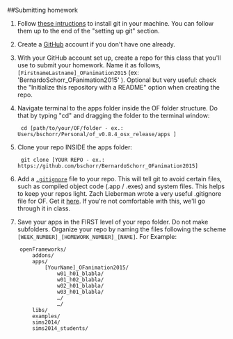 ##Submitting homework

1. Follow [these intructions](https://help.github.com/articles/set-up-git/) to install git in your machine. You can follow them up to the end of the "setting up git" section.

2. Create a [GitHub](https://www.github.com) account if you don't have one already.

3. With your GitHub account set up, create a repo for this class that you'll use to submit your homework.  Name it as follows, ```[FirstnameLastname]_OFanimation2015``` (ex: 'BernardoSchorr_OFanimation2015' ). Optional but very useful: check the "Initialize this repository with a README" option when creating the repo.

4. Navigate terminal to the apps folder inside the OF folder structure. Do that by typing "cd" and dragging the folder to the terminal window:

		cd [path/to/your/OF/folder - ex.: Users/bschorr/Personal/of_v0.8.4_osx_release/apps ]


5. Clone your repo INSIDE the apps folder:

		git clone [YOUR REPO - ex.: https://github.com/bschorr/BernardoSchorr_OFanimation2015]

6. Add a [```.gitignore```](https://gist.github.com/ofZach/3707086) file to your repo. This will tell git to avoid certain files, such as compiled object code (.app / .exes) and system files. This helps to keep your repos light. Zach Lieberman wrote a very useful .gitignore file for OF. Get it [here](https://gist.github.com/ofZach/3707086). If you're not comfortable with this, we'll go through it in class.

7. Save  your apps in the FIRST level of your repo folder. Do not make subfolders. Organize your repo by naming the files following the scheme ```[WEEK_NUMBER]_[HOMEWORK_NUMBER]_[NAME]```. For Example:

```
	openFrameworks/
		addons/
		apps/
			[YourName]_OFanimation2015/
				w01_h01_blabla/
				w01_h02_blabla/
				w02_h01_blabla/ 
				w03_h01_blabla/ 
				…/
				…/
		libs/
		examples/
		sims2014/
		sims2014_students/
 ```